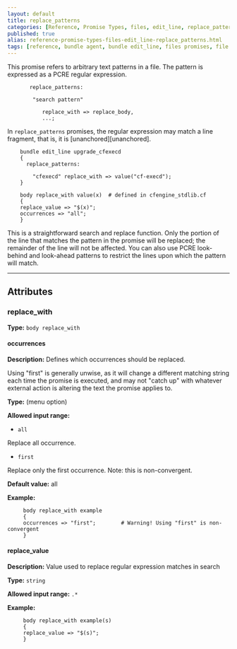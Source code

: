 ```yaml
---
layout: default
title: replace_patterns
categories: [Reference, Promise Types, files, edit_line, replace_patterns]
published: true
alias: reference-promise-types-files-edit_line-replace_patterns.html
tags: [reference, bundle agent, bundle edit_line, files promises, file editing]
---
```


This promise refers to arbitrary text patterns in a file. The pattern is
expressed as a PCRE regular expression.

```cf3
       replace_patterns:
     
        "search pattern"
     
           replace_with => replace_body,
           ...;
```

In `replace_patterns` promises, the regular expression may
match a line fragment, that is, it is [unanchored][unanchored].

```cf3
    bundle edit_line upgrade_cfexecd
    {
      replace_patterns:

        "cfexecd" replace_with => value("cf-execd");
    }

    body replace_with value(x)  # defined in cfengine_stdlib.cf
    {
    replace_value => "$(x)";
    occurrences => "all";
    }
```

This is a straightforward search and replace function. Only the portion
of the line that matches the pattern in the promise will be replaced;
the remainder of the line will not be affected. You can also use PCRE
look-behind and look-ahead patterns to restrict the lines upon which the
pattern will match.

****

## Attributes

### replace_with

**Type:** `body replace_with`

#### occurrences

**Description:** Defines which occurrences should be replaced.

Using "first" is generally unwise, as it will change a different
matching string each time the promise is executed, and may not "catch
up" with whatever external action is altering the text the promise
applies to.

**Type:** (menu option)

**Allowed input range:**   

* `all`

Replace all occurrence.

* `first`

Replace only the first occurrence. Note: this is non-convergent.

**Default value:** all

**Example:**

```cf3
     body replace_with example
     {
     occurrences => "first";        # Warning! Using "first" is non-convergent
     }
```

#### replace_value

**Description:** Value used to replace regular expression matches in search

**Type:** `string`

**Allowed input range:** `.*`

**Example:**

```cf3
     body replace_with example(s)
     {
     replace_value => "$(s)";
     }
```
